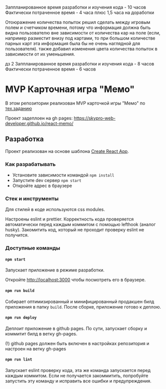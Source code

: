 Заппланированное время разработки и изучения кода - 10 часов
Фактически потраченное время - 4 часа плюс 1,5 часа на доработки

Отоюражение количества попыток решил сделать между игровым полем и счетчиком времени, потому что
информация должна быть видна пользователю вне зависимости от количества кар на поле (если, например разместит внизу под картами, то при большом количестве парных карт эта информация была бы не очень наглядной для пользователя).
также добавил изменения цвета количества попыток в зависимости от их уменьшения.

дз 2 
Заппланированное время разработки и изучения кода - 8 часов
Фактически потраченное время - 6 часов

# MVP Карточная игра "Мемо"

В этом репозитории реализован MVP карточкой игры "Мемо" по [тех.заданию](./docs/mvp-spec.md)

Проект задеплоен на gh pages:
https://skypro-web-developer.github.io/react-memo/

## Разработка

Проект реализован на основе шаблона [Create React App](https://github.com/facebook/create-react-app).

### Как разрабатывать

- Установите зависимости командой `npm install`
- Запустите dev сервер `npm start`
- Откройте адрес в браузере

### Стек и инструменты

Для стилей в коде используются css modules.

Настроены eslint и prettier. Корректность кода проверяется автоматически перед каждым коммитом с помощью lefthook (аналог husky). Закомитить код, который не проходит проверку eslint не получится.

### Доступные команды

#### `npm start`

Запускает приложение в режиме разработки.

Откройте [http://localhost:3000](http://localhost:3000) чтобы посмотреть его в браузере.

#### `npm run build`

Собирает оптимизированный и минифицированный продакшен билд приложения в папку `build`.
После сборке, приложение готово к деплою.

#### `npm run deploy`

Деплоит приложение в github pages. По сути, запускает сборку и коммитит билд в ветку gh-pages.

(!) github pages должен быть включен в настройках репозитория и настроен на ветку gh-pages

#### `npm run lint`

Запускает eslint проверку кода, эта же команда запускается перед каждым коммитом.
Если не получается закоммитить, попробуйте запустить эту команду и исправить все ошибки и предупреждения.
